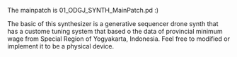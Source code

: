 The mainpatch is 01_ODGJ_SYNTH_MainPatch.pd :)

The basic of this synthesizer is a generative sequencer drone synth that has a custome tuning system that based o the data of provincial minimum wage from Special Region of Yogyakarta, Indonesia. Feel free to modified or implement it to be a physical device.
